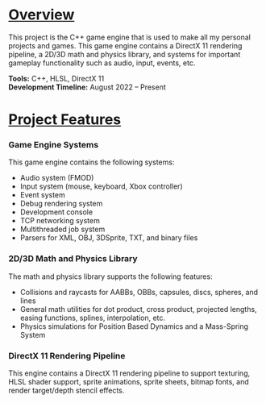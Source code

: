 # **<ins>Overview</ins>**  
This project is the C++ game engine that is used to make all my personal projects and games. This game engine contains a DirectX 11 rendering pipeline, a 2D/3D math and physics library, and systems for important gameplay functionality such as audio, input, events, etc.


**Tools:** C++, HLSL, DirectX 11  
**Development Timeline:** August 2022 – Present


# **<ins>Project Features</ins>**  
### **Game Engine Systems**  
This game engine contains the following systems:  
- Audio system (FMOD)
- Input system (mouse, keyboard, Xbox controller)
- Event system
- Debug rendering system
- Development console
- TCP networking system
- Multithreaded job system
- Parsers for XML, OBJ, 3DSprite, TXT, and binary files


### **2D/3D Math and Physics Library**  
The math and physics library supports the following features:  
- Collisions and raycasts for AABBs, OBBs, capsules, discs, spheres, and lines
- General math utilities for dot product, cross product, projected lengths, easing functions, splines, interpolation, etc.
- Physics simulations for Position Based Dynamics and a Mass-Spring System


### **DirectX 11 Rendering Pipeline**  
This engine contains a DirectX 11 rendering pipeline to support texturing, HLSL shader support, sprite animations, sprite sheets, bitmap fonts, and render target/depth stencil effects.
